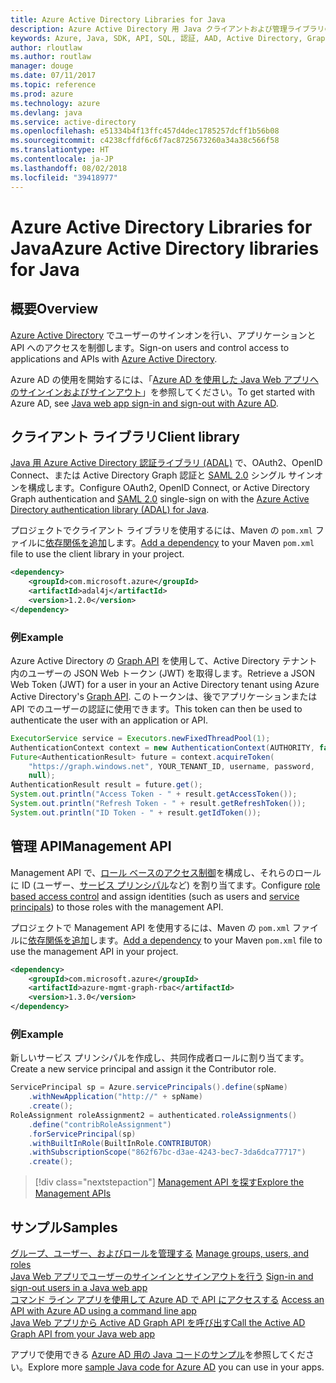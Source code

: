 ```yaml
---
title: Azure Active Directory Libraries for Java
description: Azure Active Directory 用 Java クライアントおよび管理ライブラリのリファレンス ドキュメント
keywords: Azure, Java, SDK, API, SQL, 認証, AAD, Active Directory, Graph, OAuth 2.0
author: rloutlaw
ms.author: routlaw
manager: douge
ms.date: 07/11/2017
ms.topic: reference
ms.prod: azure
ms.technology: azure
ms.devlang: java
ms.service: active-directory
ms.openlocfilehash: e51334b4f13ffc457d4dec1785257dcff1b56b08
ms.sourcegitcommit: c4238cffdf6c6f7ac8725673260a34a38c566f58
ms.translationtype: HT
ms.contentlocale: ja-JP
ms.lasthandoff: 08/02/2018
ms.locfileid: "39418977"
---
```

# <a name="azure-active-directory-libraries-for-java"></a><span data-ttu-id="efc89-104">Azure Active Directory Libraries for Java</span><span class="sxs-lookup"><span data-stu-id="efc89-104">Azure Active Directory libraries for Java</span></span>

## <a name="overview"></a><span data-ttu-id="efc89-105">概要</span><span class="sxs-lookup"><span data-stu-id="efc89-105">Overview</span></span>

<span data-ttu-id="efc89-106">[Azure Active Directory](/azure/active-directory/active-directory-whatis) でユーザーのサインオンを行い、アプリケーションと API へのアクセスを制御します。</span><span class="sxs-lookup"><span data-stu-id="efc89-106">Sign-on users and control access to applications and APIs with [Azure Active Directory](/azure/active-directory/active-directory-whatis).</span></span>

<span data-ttu-id="efc89-107">Azure AD の使用を開始するには、「[Azure AD を使用した Java Web アプリへのサインインおよびサインアウト](/azure/active-directory/develop/active-directory-devquickstarts-webapp-java)」を参照してください。</span><span class="sxs-lookup"><span data-stu-id="efc89-107">To get started with Azure AD, see [Java web app sign-in and sign-out with Azure AD](/azure/active-directory/develop/active-directory-devquickstarts-webapp-java).</span></span>

## <a name="client-library"></a><span data-ttu-id="efc89-108">クライアント ライブラリ</span><span class="sxs-lookup"><span data-stu-id="efc89-108">Client library</span></span>

<span data-ttu-id="efc89-109">[Java 用 Azure Active Directory 認証ライブラリ (ADAL)](https://github.com/AzureAD/azure-activedirectory-library-for-java) で、OAuth2、OpenID Connect、または Active Directory Graph 認証と [SAML 2.0](https://docs.microsoft.com/azure/active-directory/develop/active-directory-saml-protocol-reference) シングル サインオンを構成します。</span><span class="sxs-lookup"><span data-stu-id="efc89-109">Configure OAuth2, OpenID Connect, or Active Directory Graph authentication and [SAML 2.0](https://docs.microsoft.com/azure/active-directory/develop/active-directory-saml-protocol-reference) single-sign on with the [Azure Active Directory authentication library (ADAL) for Java](https://github.com/AzureAD/azure-activedirectory-library-for-java).</span></span>

<span data-ttu-id="efc89-110">プロジェクトでクライアント ライブラリを使用するには、Maven の `pom.xml` ファイルに[依存関係を追加](https://maven.apache.org/guides/getting-started/index.html#How_do_I_use_external_dependencies)します。</span><span class="sxs-lookup"><span data-stu-id="efc89-110">[Add a dependency](https://maven.apache.org/guides/getting-started/index.html#How_do_I_use_external_dependencies) to your Maven `pom.xml` file to use the client library in your project.</span></span>

```XML
<dependency>
    <groupId>com.microsoft.azure</groupId>
    <artifactId>adal4j</artifactId>
    <version>1.2.0</version>
</dependency>
```   

### <a name="example"></a><span data-ttu-id="efc89-111">例</span><span class="sxs-lookup"><span data-stu-id="efc89-111">Example</span></span>

<span data-ttu-id="efc89-112">Azure Active Directory の [Graph API](https://docs.microsoft.com/azure/active-directory/develop/active-directory-graph-api) を使用して、Active Directory テナント内のユーザーの JSON Web トークン (JWT) を取得します。</span><span class="sxs-lookup"><span data-stu-id="efc89-112">Retrieve a JSON Web Token (JWT) for a user in your an Active Directory tenant using Azure Active Directory's [Graph API](https://docs.microsoft.com/azure/active-directory/develop/active-directory-graph-api).</span></span> <span data-ttu-id="efc89-113">このトークンは、後でアプリケーションまたは API でのユーザーの認証に使用できます。</span><span class="sxs-lookup"><span data-stu-id="efc89-113">This token can then be used to authenticate the user with an application or API.</span></span>

```java
ExecutorService service = Executors.newFixedThreadPool(1);
AuthenticationContext context = new AuthenticationContext(AUTHORITY, false, service);
Future<AuthenticationResult> future = context.acquireToken(
    "https://graph.windows.net", YOUR_TENANT_ID, username, password,
    null);
AuthenticationResult result = future.get();
System.out.println("Access Token - " + result.getAccessToken());
System.out.println("Refresh Token - " + result.getRefreshToken());
System.out.println("ID Token - " + result.getIdToken());
```

## <a name="management-api"></a><span data-ttu-id="efc89-114">管理 API</span><span class="sxs-lookup"><span data-stu-id="efc89-114">Management API</span></span>

<span data-ttu-id="efc89-115">Management API で、[ロール ベースのアクセス制御](/azure/active-directory/role-based-access-control-what-is)を構成し、それらのロールに ID (ユーザー、[サービス プリンシパル](https://docs.microsoft.com/azure/active-directory/develop/active-directory-application-objects)など) を割り当てます。</span><span class="sxs-lookup"><span data-stu-id="efc89-115">Configure [role based access control](/azure/active-directory/role-based-access-control-what-is) and assign identities (such as users and [service principals](https://docs.microsoft.com/azure/active-directory/develop/active-directory-application-objects)) to those roles with the management API.</span></span> 

<span data-ttu-id="efc89-116">プロジェクトで Management API を使用するには、Maven の `pom.xml` ファイルに[依存関係を追加](https://maven.apache.org/guides/getting-started/index.html#How_do_I_use_external_dependencies)します。</span><span class="sxs-lookup"><span data-stu-id="efc89-116">[Add a dependency](https://maven.apache.org/guides/getting-started/index.html#How_do_I_use_external_dependencies) to your Maven `pom.xml` file to use the management API in your project.</span></span>

```XML
<dependency>
    <groupId>com.microsoft.azure</groupId>
    <artifactId>azure-mgmt-graph-rbac</artifactId>
    <version>1.3.0</version>
</dependency>
```

### <a name="example"></a><span data-ttu-id="efc89-117">例</span><span class="sxs-lookup"><span data-stu-id="efc89-117">Example</span></span> 

<span data-ttu-id="efc89-118">新しいサービス プリンシパルを作成し、共同作成者ロールに割り当てます。</span><span class="sxs-lookup"><span data-stu-id="efc89-118">Create a new service principal and assign it the Contributor role.</span></span>

```java
ServicePrincipal sp = Azure.servicePrincipals().define(spName)
    .withNewApplication("http://" + spName)
    .create();
RoleAssignment roleAssignment2 = authenticated.roleAssignments()
    .define("contribRoleAssignment")
    .forServicePrincipal(sp)
    .withBuiltInRole(BuiltInRole.CONTRIBUTOR)
    .withSubscriptionScope("862f67bc-d3ae-4243-bec7-3da6dca77717")
    .create();
```

> [!div class="nextstepaction"]
> [<span data-ttu-id="efc89-119">Management API を探す</span><span class="sxs-lookup"><span data-stu-id="efc89-119">Explore the Management APIs</span></span>](/java/api/overview/azure/activedirectory/management)


## <a name="samples"></a><span data-ttu-id="efc89-120">サンプル</span><span class="sxs-lookup"><span data-stu-id="efc89-120">Samples</span></span>

<span data-ttu-id="efc89-121">[グループ、ユーザー、およびロールを管理する](https://github.com/Azure-Samples/aad-java-manage-users-groups-and-roles)  </span><span class="sxs-lookup"><span data-stu-id="efc89-121">[Manage groups, users, and roles](https://github.com/Azure-Samples/aad-java-manage-users-groups-and-roles)  </span></span>  
<span data-ttu-id="efc89-122">[Java Web アプリでユーザーのサインインとサインアウトを行う](https://github.com/Azure-Samples/active-directory-java-webapp-openidconnect)  </span><span class="sxs-lookup"><span data-stu-id="efc89-122">[Sign-in and sign-out users in a Java web app](https://github.com/Azure-Samples/active-directory-java-webapp-openidconnect)  </span></span>  
<span data-ttu-id="efc89-123">[コマンド ライン アプリを使用して Azure AD で API にアクセスする](https://github.com/Azure-Samples/active-directory-java-native-headless) </span><span class="sxs-lookup"><span data-stu-id="efc89-123">[Access an API with Azure AD using a command line app](https://github.com/Azure-Samples/active-directory-java-native-headless) </span></span>  
[<span data-ttu-id="efc89-124">Java Web アプリから Active AD Graph API を呼び出す</span><span class="sxs-lookup"><span data-stu-id="efc89-124">Call the Active AD Graph API from your Java web app</span></span>](https://github.com/Azure-Samples/active-directory-java-webapp-openidconnect)  

<span data-ttu-id="efc89-125">アプリで使用できる [Azure AD 用の Java コードのサンプル](https://azure.microsoft.com/en-us/resources/samples/?term=active+directory&platform=java)を参照してください。</span><span class="sxs-lookup"><span data-stu-id="efc89-125">Explore more [sample Java code for Azure AD](https://azure.microsoft.com/en-us/resources/samples/?term=active+directory&platform=java) you can use in your apps.</span></span>
